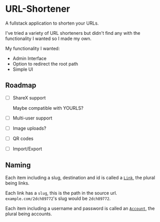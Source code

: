 # URL-Shortener

A fullstack application to shorten your URLs.

I've tried a variety of URL shorteners but didn't find any with the functionality I wanted so I made my own.

My functionality I wanted:

-   Admin Interface
-   Option to redirect the root path
-   Simple UI

## Roadmap

-   [ ] ShareX support

    Maybe compatible with YOURLS?

-   [ ] Multi-user support

-   [ ] Image uploads?

-   [ ] QR codes

-   [ ] Import/Export

## Naming

Each item including a slug, destination and id is called a [`Link`](server/src/db/models/link.js), the plural being links.

Each link has a `slug`, this is the path in the source url. `example.com/2dch89772`'s slug would be `2dch89772`.

Each item including a username and password is called an [`Account`](server/src/db/models/account.js), the plural being accounts.
